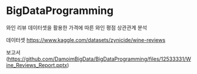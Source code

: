 # BigDataProgramming
와인 리뷰 데이터셋을 활용한 가격에 따른 와인 평점 상관관계 분석

데이터셋
https://www.kaggle.com/datasets/zynicide/wine-reviews

보고서 (https://github.com/DamoimBigData/BigDataProgramming/files/12533331/Wine_Reviews_Report.pptx)
